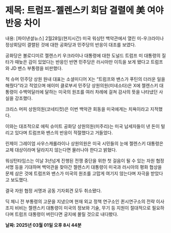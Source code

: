 # **제목: 트럼프-젤렌스키 회담 결렬에 美 여야 반응 차이**

  내용: [파이낸셜뉴스] 2월28일(현지시간) 미국 워싱턴 백악관에서 열린 미-우크라이나 정상회담이 결렬된 것에 대한 공화당과 민주당의 반응이 대조를 보였다.  

공화당은 볼로디미르 젤렌스키 우크라이나 대통령에 대한 도널드 트럼프 미 대통령의 질타가 때늦은 감이 있었다는 반응인 반면 민주당은 러시아만 이득을 보게 됐다고 트럼프와 JD 밴스 부통령을 비판했다.  

척 슈머 민주당 상원 원내 대표는 소셜미디어 X는 “트럼프와 밴스가 푸틴의 더러운 일을 해줬다”라고 적었으며 에이미 클로부셔 민주당 상원의원(미네소타)은 X에 젤렌스키 대통령이 수백억달러에 달하는 미국의 원조를 여러 차례에 걸쳐 감사의 뜻을 나타냈던 사실을 강조했다.  

크리스 머피 상원의원(코네티컷)은 이번 백악관 회동을 미국에게는 치욕이라고 지적했다.  

이와는 대조적으로 에릭 슈미트 공화당 상원의원(미주리)는 미국 납세자들이 낸 돈이 털리고 있다며 트럼프와 밴스의 반응이 적절했다고 거들었다.  

린제이 그레이엄 사우스캐롤라이나 상원의원은 미국 시민들의 눈에 젤렌스키 대통령은 교체 대상이라며 달라지지 않는다면 물러나야 한다고 밝혔다.  

워싱턴타임스는 이날 3년넘게 진행된 전쟁 중단을 위한 첫 걸음이 될 수 있는 자원 협정 서명 등을 기대하며 백악관을 찾아간 젤렌스키 대통령이 미국과 러시아의 평화 협상을 문제 삼은 것에 트럼프와 밴스가 미국의 원조를 고맙게 여기지 않는다며 자극을 받았다고 보도했다.  

결국 자원 협정 서명과 공동 기자회견 모두 취소됐다.  

딕 체니 전 부통령의 고문을 지냈으며 현재 외교 정책 연구소인 퀸시연구소의 전략 이사 조지 비비는 젤렌스키 대통령이 미국의 정보와 기술, 무기 등 지원이 절대적으로 필요하다며 트럼프 대통령이 버린다면 궁지에 몰릴 것으로 내다봤다.

  **날짜: 2025년 03월 01일 오후 8시 44분**